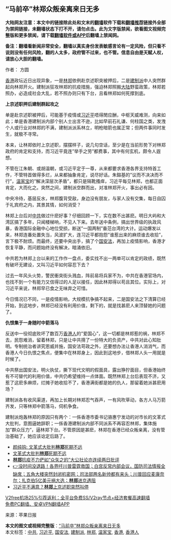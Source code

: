  <h2>“马前卒”林郑众叛亲离来日无多</h2> <p class="notice"><b>大陆网友注意：本文中的链接除此处和文末的<a href="https://github.com/bannedbook/fanqiang" >翻墙</a>软件下载和<a href="https://github.com/killgcd/justmysocks/blob/master/README.md">翻墙推荐</a>链接外全部为禁网链接，未翻墙状态下打不开，请勿点击。此为文字版禁闻，欲看图文视频完整版和更多禁闻，请下载<a href="https://github.com/bannedbook/fanqiang">翻墙软件或APP</a>后翻墙上禁闻网。</p><p>备注：翻墙看新闻非常安全，翻墙以真实身份发表敏感言论有一定风险，但只看不说则没有任何风险，翻的人太多，政府管不过来，也不管。信息自由是天赋人权，请放心大胆的翻墙。</b></p>  <div class="entry"> <p>作者： 方圆</p> <p><a href="https://www.bannedbook.org/bnews/tag/%e9%a6%99%e6%b8%af/" class="st_tag internal_tag" rel="tag" title="标签 香港 下的日志">香港</a>政坛近日出现异象，一是<a href="https://www.bannedbook.org/bnews/tag/%E6%9E%97%E9%83%91/" class="st_tag internal_tag" rel="tag" title="标签 林郑 下的日志">林郑</a>依例赴京述职突被押后，二是<a href="https://www.bannedbook.org/bnews/tag/%e5%bb%ba%e5%88%b6%e6%b4%be/" class="st_tag internal_tag" rel="tag" title="标签 建制派 下的日志">建制派</a>中人突然群起向林郑开火。建制派狂攻林郑的抗疫措施，强迫林郑照搬<span class='wp_keywordlink_affiliate'><a href="https://www.bannedbook.org/" title="大陆" target="_blank">大陆</a></span>野蛮政策，林郑若照办，必造成社会大乱，若不照办则只有下台，且看林郑如何死撑到底。</p> <p><strong>上京述职押后建制群起攻之</strong></p> <p>单是赴京述职被押后，可能基于疫情或<a href="https://www.bannedbook.org/bnews/tag/%e4%b9%a0%e8%bf%91%e5%b9%b3/" class="st_tag internal_tag" rel="tag" title="标签 习近平 下的日志">习近平</a>唔得閒应酬，中枢天威难测，向来如此；单是香港建制派内部个别人士出言不逊，比如早前石礼谦、何柱国之类，发洩个人或行业对林郑的不满，建制派派系林立，明枪暗箭也属正常；但两件事同时发生，就极不寻常。</p>  <p>本来，让林郑依时上京述职，摆摆样子，说几句空话，至少是在当前形势下对林郑政府的肯定和支持，而习近平竟连&#8221;举手之劳&#8221;都费事，其中有何玄机，颇令人遐想。</p> <p>不管在江朱朝、或胡温朝，或习近平定于一尊，从来都要求香港各界支持特首工作，不管特首做得多烂，从来都抽象肯定，说尽好话。朱鎔基的&#8221;议而不决决而不行&#8221;，<a href="https://www.bannedbook.org/bnews/tag/%e6%b8%a9%e5%ae%b6%e5%ae%9d/" class="st_tag internal_tag" rel="tag" title="标签 温家宝 下的日志">温家宝</a>的&#8221;解决深层次矛盾&#8221;，都只是隔靴搔痒，习近平每见林郑，也都正面肯定，大而化之。突然之间，建制派空群而出，对准林郑开火，事出必有因。</p> <p>中央冷待，基层反水，林郑腹背受敌，身边没有朋友，与家人没有交集，每日自囚于礼宾府之内，其景其情，如何消受？</p> <p>林郑上台后对<a href="https://www.bannedbook.org/bnews/tag/%e4%b8%ad%e5%85%b1/" class="st_tag internal_tag" rel="tag" title="标签 中共 下的日志">中共</a>做过什麽好事？仔细回顾一下，实在数不出甚麽。明日大屿和大湾区搞了多年，只闻楼梯响，不见人下来。去年送中条例，搞出世界级的执政风暴，香港国际金融中心地位受损，断送&#8221;一国两制&#8221;垂范台湾的大计。运动爆发以来，林郑连番处置失当，风波扩大，连习近平都抱怨&#8221;谁惹出来的麻烦谁去收拾&#8221;，言下极不耐烦。而最终，还要中央出手，搞了个<a href="https://www.bannedbook.org/bnews/tag/%e5%9b%bd%e5%ae%89%e6%b3%95/" class="st_tag internal_tag" rel="tag" title="标签 国安法 下的日志">国安法</a>，再加上疫情影响，香港才恢复平静，而问题始终没有解决，暗涌依旧。</p>  <p>中共若为林郑上台以来的工作作一盘点，委实找不出一两单可以肯定的政绩，既然有破坏无建设，又叫习近平如何容忍下去？</p> <p>过去一年风头火势，警民衝突街头溅血，阵前易将兵家不为，中共在香港官场内，也找不到一个有能力又信得过的人足以接任，因此林郑得以苟且其位。实际上，对习近平来说，林郑早已食之无味弃之可惜。</p> <p>今日情况已不同，一是疫情影响，大规模抗争搞不起来，二是国安法之下清算已经开始，到这地步，林郑已经没有利用价值，剩下的，就是找甚麽人来顶替她的问题了。</p> <p><strong>仇恨集于一身随时中箭落马</strong></p>  <p>反送中一役彻底败坏了数百万<a href="https://www.bannedbook.org/bnews/tag/%E9%A6%99%E6%B8%AF%E4%BA%BA/" class="st_tag internal_tag" rel="tag" title="标签 香港人 下的日志">香港人</a>的&#8221;爱国心&#8221;，这一切都是林郑惹的祸，林郑不去，民怨难消，留着林郑，只是让中共揹了一份特大的负资产，中共对此心知肚明。专制统治者讲究恩威并施，国安法苛政之外，还要想办法让香港人消消气，而香港人今日仇恨之焦点，便集中在林郑身上，因此到这地步，借林郑人头一用就是时候了。</p> <p>中共祭出国安法，明火执仗，撕下现代文明的假面具，露出狰狞面目，但香港始终有不可替代的利用价值，中共仍希望维持一点体面。既然林郑上台后表现不济，又惹了这麽多麻烦，烂摊子她收拾不了，香港满街都是她的仇人，那留着她派甚麽用场？</p> <p>建制派各有收风渠道，再加上长期对林郑忍气吞声，一有风吹草动，各方人马万箭齐发，只等林郑中箭落马，伺机争食。</p> <p>建制派炮轰林郑的原因只有两个：一係香港市委书记骆惠宁发动的对市长的文革式大批判，意图逼她辞职；一係香港建制派内部不同派系不再容忍林郑，集体施加&#8221;群众压力&#8221;，逼林郑下台。不管原因是甚麽，林郑在香港已经众叛亲离，没有管治基础了，她应该谂定后路了。</p>  <ul class='op-related-articles' title='相关阅读'> <li><a href='https://www.bannedbook.org/bnews/comments/20201219/1450842.html' target='_blank'>颜纯钩: 文革式大批判<b>林郑</b>死期不远</a></li> <li><a href='https://www.bannedbook.org/bnews/ssgc/20201218/1450548.html' target='_blank'>文革式大批判<b>林郑</b>死期不远</a></li> <li><a href='https://www.bannedbook.org/bnews/cnnews/hknews/20201217/1449741.html' target='_blank'><b>林郑</b>抗疫不力俨如“众矢之的”大公社论亦连续两日批评</a></li> <li><a href='https://www.bannedbook.org/bnews/bannedvideo/20201217/1449592.html' target='_blank'>👉没时间没退路！各界吁川普雷霆救国；白宫反常内部会议，国防司法情报全缺席；五角大楼突然封闭机密网；司法部两名新帅都有来头；川普回应麦康奈尔；扎克伯5亿美元祸大选；<b>林郑</b>进京遇阻</a></li> <li><a href='https://www.bannedbook.org/bnews/cbnews/20201216/1449068.html' target='_blank'>习近平不满意？<b>林郑</b>上京述职突然叫停</a></li> </ul> <p class="texttj"> <a href="https://www.bannedbook.org/forum23/topic22702.html" target="_blank">V2free机场25%引荐返利：全平台免费SS/V2ray节点+经济套餐高速翻墙</a><br/> <a href="https://github.com/bannedbook/fanqiang/wiki/%E7%A6%81%E9%97%BB%E7%BD%91%E5%AE%89%E5%8D%93%E7%BF%BB%E5%A2%99%E6%96%B0%E9%97%BBAPP" target="_blank">免费PC翻墙、安卓VPN翻墙APP</a></p><p> 来源：苹果日报 </p><a name='sharetosocial'></a>       <div><b>本文的图文或视频完整版</b>：<a href='https://www.bannedbook.org/bnews/comments/20201219/1451109.html'>“马前卒”林郑众叛亲离来日无多</a></div>  </div><!--END ENTRY--> <div class="postfooter"> <div>本文标签：<a href="https://www.bannedbook.org/bnews/tag/%e4%b8%ad%e5%85%b1/" rel="tag">中共</a>, <a href="https://www.bannedbook.org/bnews/tag/%e4%b9%a0%e8%bf%91%e5%b9%b3/" rel="tag">习近平</a>, <a href="https://www.bannedbook.org/bnews/tag/%e5%9b%bd%e5%ae%89%e6%b3%95/" rel="tag">国安法</a>, <a href="https://www.bannedbook.org/bnews/tag/%e5%bb%ba%e5%88%b6%e6%b4%be/" rel="tag">建制派</a>, <a href="https://www.bannedbook.org/bnews/tag/%E6%9E%97%E9%83%91/" rel="tag">林郑</a>, <a href="https://www.bannedbook.org/bnews/tag/%e6%b8%a9%e5%ae%b6%e5%ae%9d/" rel="tag">温家宝</a>, <a href="https://www.bannedbook.org/bnews/tag/%e9%a6%99%e6%b8%af/" rel="tag">香港</a>, <a href="https://www.bannedbook.org/bnews/tag/%E9%A6%99%E6%B8%AF%E4%BA%BA/" rel="tag">香港人</a></div>  </div><!--END POSTFOOTER--> 